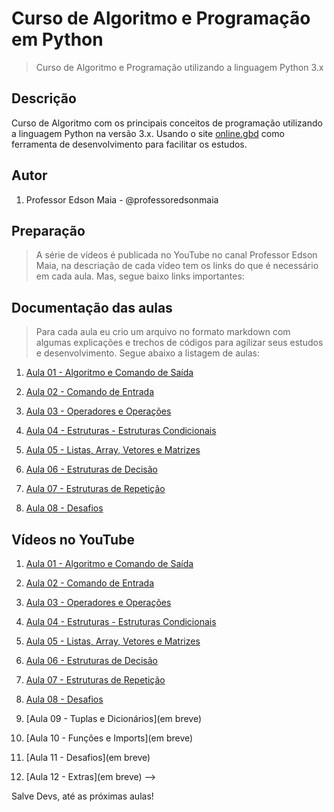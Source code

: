 # Curso de Algoritmo e Programação em Python

> Curso de Algoritmo e Programação utilizando a linguagem Python 3.x

## Descrição

Curso de Algoritmo com os principais conceitos de programação utilizando a linguagem Python na versão 3.x. Usando o site [online.gbd](https://www.onlinegdb.com/) como ferramenta de desenvolvimento para facilitar os estudos.

## Autor

1. Professor Edson Maia - @professoredsonmaia

## Preparação

> A série de vídeos é publicada no YouTube no canal Professor Edson Maia, na descriação de cada vídeo tem os links do que é necessário em cada aula. Mas, segue baixo links importantes:

## Documentação das aulas

> Para cada aula eu crio um arquivo no formato markdown com algumas explicações e trechos de códigos para agilizar seus estudos e desenvolvimento. Segue abaixo a listagem de aulas:

1. [Aula 01 - Algoritmo e Comando de Saída](https://github.com/edsonmaia/curso-algoritmo-python/blob/main/aula01-algoritmo-python.md)

2. [Aula 02 - Comando de Entrada](https://github.com/edsonmaia/curso-algoritmo-python/blob/main/aula02-algoritmo-python.md)

3. [Aula 03 - Operadores e Operações](https://github.com/edsonmaia/curso-algoritmo-python/blob/main/aula03-algoritmo-python.md)

4. [Aula 04 - Estruturas - Estruturas Condicionais](https://github.com/edsonmaia/curso-algoritmo-python/blob/main/aula04-algoritmo-python.md)

5. [Aula 05 - Listas, Array, Vetores e Matrizes](https://github.com/edsonmaia/curso-algoritmo-python/blob/main/aula05-algoritmo-python.md)

6. [Aula 06 - Estruturas de Decisão](https://github.com/edsonmaia/curso-algoritmo-python/blob/main/aula06-algoritmo-python.md)

7. [Aula 07 - Estruturas de Repetição](https://github.com/edsonmaia/curso-algoritmo-python/blob/main/aula07-algoritmo-python.md)

8. [Aula 08 - Desafios](https://github.com/edsonmaia/curso-algoritmo-python/blob/main/pdf/curso-de-algoritmo-desafios-de-python-professor-edosn-maia%202024.pdf)

<!-- 9. [Aula 09 - Tuplas e Dicionários](https://github.com/edsonmaia/curso-algoritmo-python/blob/main/aula09-algoritmo-python.md)

10. [Aula 10 - Funções e Imports](https://github.com/edsonmaia/curso-algoritmo-python/blob/main/aula10-algoritmo-python.md)

11. [Aula 11 - Desafios](https://github.com/edsonmaia/curso-algoritmo-python/blob/main/aula11-algoritmo-python.md)

12. [Aula 12 - Extras](https://github.com/edsonmaia/curso-algoritmo-python/blob/main/aula12-algoritmo-python.md) -->

## Vídeos no YouTube

1. [Aula 01 - Algoritmo e Comando de Saída](https://youtu.be/t9W3gAJb-bo)

2. [Aula 02 - Comando de Entrada](https://youtu.be/rRGmXvXJXXk)

3. [Aula 03 - Operadores e Operações](https://youtu.be/7fYQYClO-dI)

4. [Aula 04 - Estruturas - Estruturas Condicionais](https://youtu.be/Uc4sVSm1Dn8)

5. [Aula 05 - Listas, Array, Vetores e Matrizes](https://youtu.be/p8Mk9eXasPw)

6. [Aula 06 - Estruturas de Decisão](https://youtu.be/jVc5GS2e5EQ)

7. [Aula 07 - Estruturas de Repetição](https://youtu.be/jgezKbS6a7I)

8. [Aula 08 - Desafios](https://youtu.be/dtacLycgeH4)

9. [Aula 09 - Tuplas e Dicionários](em breve)

10. [Aula 10 - Funções e Imports](em breve)

11. [Aula 11 - Desafios](em breve)

12. [Aula 12 - Extras](em breve) -->

Salve Devs, até as próximas aulas!
